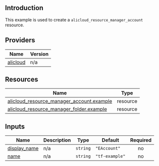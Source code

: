 <!-- BEGIN_TF_DOCS -->
## Introduction

This example is used to create a `alicloud_resource_manager_account` resource.

## Providers

| Name | Version |
|------|---------|
| <a name="provider_alicloud"></a> [alicloud](#provider\_alicloud) | n/a |

## Resources

| Name | Type |
|------|------|
| [alicloud_resource_manager_account.example](https://registry.terraform.io/providers/aliyun/alicloud/latest/docs/resources/resource_manager_account) | resource |
| [alicloud_resource_manager_folder.example](https://registry.terraform.io/providers/aliyun/alicloud/latest/docs/resources/resource_manager_folder) | resource |

## Inputs

| Name | Description | Type | Default | Required |
|------|-------------|------|---------|:--------:|
| <a name="input_display_name"></a> [display\_name](#input\_display\_name) | n/a | `string` | `"EAccount"` | no |
| <a name="input_name"></a> [name](#input\_name) | n/a | `string` | `"tf-example"` | no |
<!-- END_TF_DOCS -->    